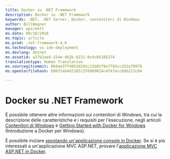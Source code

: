 ```yaml
---
title: Docker su .NET Framework
description: Docker su .NET Framework
keywords: .NET, .NET Server, Docker, contenitori di Windows
author: BillWagner
manager: wpickett
ms.date: 09/28/2016
ms.topic: article
ms.prod: .net-framework-4.6
ms.technology: vs-ide-deployment
ms.devlang: dotnet
ms.assetid: a27b2ae4-154e-4b2b-b221-0c4c05185274
translationtype: Human Translation
ms.sourcegitcommit: 6b9ae37f4053d292c21b02f9e7f93ccd32a78976
ms.openlocfilehash: b9037eb4d21651378989024c4f47ecc8db223c04

---
```


# <a name="docker-on-net-framework"></a>Docker su .NET Framework

È possibile ottenere altre informazioni sui contenitori di Windows, tra cui la descrizione delle caratteristiche e i requisiti per l'esecuzione, negli articoli [Contenitori di Windows](https://msdn.microsoft.com/en-us/virtualization/windowscontainers/about/about_overview) e [Getting Started with Docker for Windows](https://docs.docker.com/docker-for-windows/) (Introduzione a Docker per Windows). 

È possibile iniziare [spostando un'applicazione console in Docker](console.md).
Se si è più interessati a un'applicazione MVC ASP.NET, provare l'[applicazione MVC ASP.NET in Docker](aspnetmvc.md).



<!--HONumber=Nov16_HO3-->


